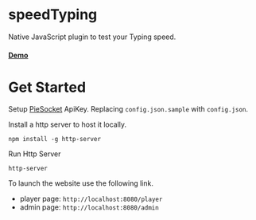 # speedTyping
Native JavaScript plugin to test your Typing speed.

#### [Demo](https://awran5.github.io/speedTyping/)

# Get Started

Setup [PieSocket](https://www.piesocket.com) ApiKey. Replacing `config.json.sample` with `config.json`.

Install a http server to host it locally.
```
npm install -g http-server
```

Run Http Server
```
http-server
```

To launch the website use the following link.
- player page: `http://localhost:8080/player`
- admin page: `http://localhost:8080/admin`
